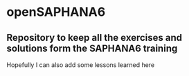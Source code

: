 # openSAPHANA6

## Repository to keep all the exercises and solutions form the SAPHANA6 training

Hopefully I can also add some lessons learned here

